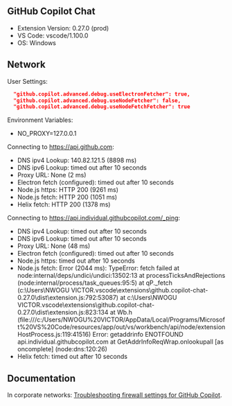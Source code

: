 ## GitHub Copilot Chat

- Extension Version: 0.27.0 (prod)
- VS Code: vscode/1.100.0
- OS: Windows

## Network

User Settings:

```json
  "github.copilot.advanced.debug.useElectronFetcher": true,
  "github.copilot.advanced.debug.useNodeFetcher": false,
  "github.copilot.advanced.debug.useNodeFetchFetcher": true
```

Environment Variables:

- NO_PROXY=127.0.0.1

Connecting to https://api.github.com:

- DNS ipv4 Lookup: 140.82.121.5 (8898 ms)
- DNS ipv6 Lookup: timed out after 10 seconds
- Proxy URL: None (2 ms)
- Electron fetch (configured): timed out after 10 seconds
- Node.js https: HTTP 200 (9261 ms)
- Node.js fetch: HTTP 200 (1051 ms)
- Helix fetch: HTTP 200 (1378 ms)

Connecting to https://api.individual.githubcopilot.com/_ping:

- DNS ipv4 Lookup: timed out after 10 seconds
- DNS ipv6 Lookup: timed out after 10 seconds
- Proxy URL: None (48 ms)
- Electron fetch (configured): timed out after 10 seconds
- Node.js https: timed out after 10 seconds
- Node.js fetch: Error (2044 ms): TypeError: fetch failed
  at node:internal/deps/undici/undici:13502:13
  at processTicksAndRejections (node:internal/process/task_queues:95:5)
  at qP.\_fetch (c:\Users\NWOGU VICTOR\.vscode\extensions\github.copilot-chat-0.27.0\dist\extension.js:792:53087)
  at c:\Users\NWOGU VICTOR\.vscode\extensions\github.copilot-chat-0.27.0\dist\extension.js:823:134
  at Wb.h (file:///c:/Users/NWOGU%20VICTOR/AppData/Local/Programs/Microsoft%20VS%20Code/resources/app/out/vs/workbench/api/node/extensionHostProcess.js:119:41516)
  Error: getaddrinfo ENOTFOUND api.individual.githubcopilot.com
  at GetAddrInfoReqWrap.onlookupall [as oncomplete] (node:dns:120:26)
- Helix fetch: timed out after 10 seconds

## Documentation

In corporate networks: [Troubleshooting firewall settings for GitHub Copilot](https://docs.github.com/en/copilot/troubleshooting-github-copilot/troubleshooting-firewall-settings-for-github-copilot).
